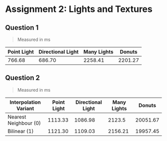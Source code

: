 # Assignment 2: Lights and Textures

## Question 1

> Measured in ms

<div align="center">

| Point Light | Directional Light | Many Lights | Donuts  |
| ----------- | ----------------- | ----------- | ------- |
| 766.68      | 686.70            | 2258.41     | 2201.27 |

</div>

## Question 2

> Measured in ms

<div align="center">

| Interpolation Variant | Point Light | Directional Light | Many Lights | Donuts   |
| --------------------- | ----------- | ----------------- | ----------- | -------- |
| Nearest Neighbour (0) | 1113.33     | 1086.98           | 2123.5      | 20051.67 |
| Bilinear (1)          | 1121.30     | 1109.03           | 2156.21     | 19957.45 |

</div>
